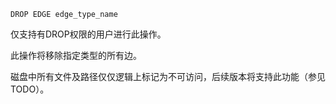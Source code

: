 ```
DROP EDGE edge_type_name
```

仅支持有DROP权限的用户进行此操作。

此操作将移除指定类型的所有边。

磁盘中所有文件及路径仅仅逻辑上标记为不可访问，后续版本将支持此功能（参见TODO）。
